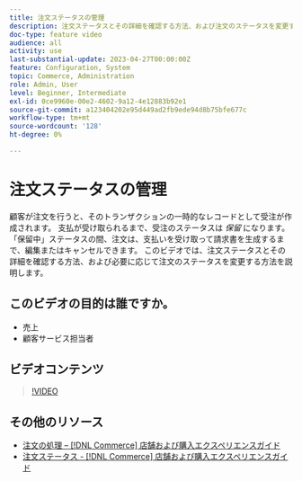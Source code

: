 ```yaml
---
title: 注文ステータスの管理
description: 注文ステータスとその詳細を確認する方法、および注文のステータスを変更する方法を説明します。
doc-type: feature video
audience: all
activity: use
last-substantial-update: 2023-04-27T00:00:00Z
feature: Configuration, System
topic: Commerce, Administration
role: Admin, User
level: Beginner, Intermediate
exl-id: 0ce9960e-00e2-4602-9a12-4e12883b92e1
source-git-commit: a123404202e95d449ad2fb9ede94d8b75bfe677c
workflow-type: tm+mt
source-wordcount: '128'
ht-degree: 0%

---
```


# 注文ステータスの管理

顧客が注文を行うと、そのトランザクションの一時的なレコードとして受注が作成されます。 支払が受け取られるまで、受注のステータスは _保留_ になります。 「保留中」ステータスの間、注文は、支払いを受け取って請求書を生成するまで、編集またはキャンセルできます。 このビデオでは、注文ステータスとその詳細を確認する方法、および必要に応じて注文のステータスを変更する方法を説明します。

## このビデオの目的は誰ですか。

- 売上
- 顧客サービス担当者

## ビデオコンテンツ

>[!VIDEO](https://video.tv.adobe.com/v/3410799?quality=12&learn=on&captions=jpn)

## その他のリソース

- [&#x200B; 注文の処理 –  [!DNL Commerce]  店舗および購入エクスペリエンスガイド &#x200B;](https://experienceleague.adobe.com/docs/commerce-admin/stores-sales/order-management/orders/order-processing.html?lang=ja#process-an-order)
- [&#x200B; 注文ステータス - [!DNL Commerce]  店舗および購入エクスペリエンスガイド &#x200B;](https://experienceleague.adobe.com/docs/commerce-admin/stores-sales/order-management/orders/order-status.html?lang=ja)
